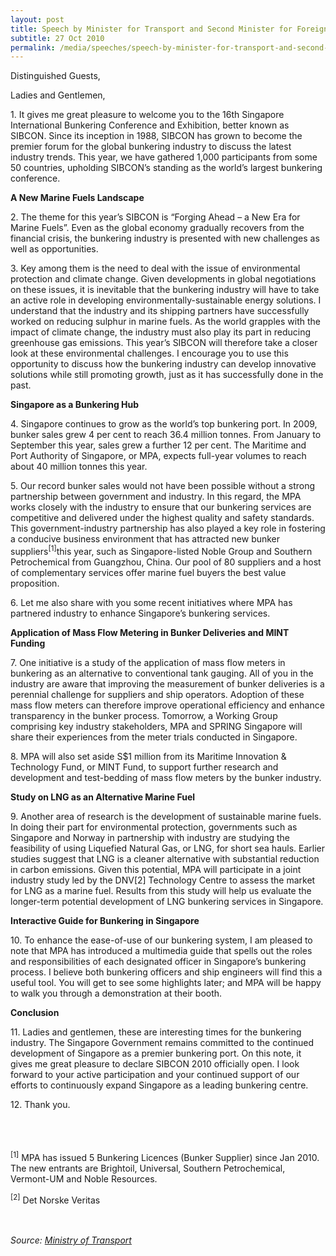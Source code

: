 ```yaml
---
layout: post
title: Speech by Minister for Transport and Second Minister for Foreign Affairs Raymond Lim at the 16th Singapore International Bunkering Conference and Exhibition
subtitle: 27 Oct 2010
permalink: /media/speeches/speech-by-minister-for-transport-and-second-minister-for-foreign-affairs-raymond-lim-at-the-16th-singapore-international-bunkering-conference-and-exhibition-27-october-2010
---
```


Distinguished Guests,

Ladies and Gentlemen,

1\. It gives me great pleasure to welcome you to the 16th Singapore International Bunkering Conference and Exhibition, better known as SIBCON. Since its inception in 1988, SIBCON has grown to become the premier forum for the global bunkering industry to discuss the latest industry trends. This year, we have gathered 1,000 participants from some 50 countries, upholding SIBCON’s standing as the world’s largest bunkering conference.

**A New Marine Fuels Landscape**

2\. The theme for this year’s SIBCON is “Forging Ahead – a New Era for Marine Fuels”. Even as the global economy gradually recovers from the financial crisis, the bunkering industry is presented with new challenges as well as opportunities.

3\. Key among them is the need to deal with the issue of environmental protection and climate change. Given developments in global negotiations on these issues, it is inevitable that the bunkering industry will have to take an active role in developing environmentally-sustainable energy solutions. I understand that the industry and its shipping partners have successfully worked on reducing sulphur in marine fuels. As the world grapples with the impact of climate change, the industry must also play its part in reducing greenhouse gas emissions. This year’s SIBCON will therefore take a closer look at these environmental challenges. I encourage you to use this opportunity to discuss how the bunkering industry can develop innovative solutions while still promoting growth, just as it has successfully done in the past.

**Singapore as a Bunkering Hub**

4\. Singapore continues to grow as the world’s top bunkering port. In 2009, bunker sales grew 4 per cent to reach 36.4 million tonnes. From January to September this year, sales grew a further 12 per cent. The Maritime and Port Authority of Singapore, or MPA, expects full-year volumes to reach about 40 million tonnes this year.

5\. Our record bunker sales would not have been possible without a strong partnership between government and industry. In this regard, the MPA works closely with the industry to ensure that our bunkering services are competitive and delivered under the highest quality and safety standards. This government-industry partnership has also played a key role in fostering a conducive business environment that has attracted new bunker suppliers<sup>[1]</sup>this year, such as Singapore-listed Noble Group and Southern Petrochemical from Guangzhou, China. Our pool of 80 suppliers and a host of complementary services offer marine fuel buyers the best value proposition.

6\. Let me also share with you some recent initiatives where MPA has partnered industry to enhance Singapore’s bunkering services.

**Application of Mass Flow Metering in Bunker Deliveries and MINT Funding**

7\. One initiative is a study of the application of mass flow meters in bunkering as an alternative to conventional tank gauging. All of you in the industry are aware that improving the measurement of bunker deliveries is a perennial challenge for suppliers and ship operators. Adoption of these mass flow meters can therefore improve operational efficiency and enhance transparency in the bunker process. Tomorrow, a Working Group comprising key industry stakeholders, MPA and SPRING Singapore will share their experiences from the meter trials conducted in Singapore.

8\. MPA will also set aside S$1 million from its Maritime Innovation & Technology Fund, or MINT Fund, to support further research and development and test-bedding of mass flow meters by the bunker industry.

**Study on LNG as an Alternative Marine Fuel**

9\. Another area of research is the development of sustainable marine fuels. In doing their part for environmental protection, governments such as Singapore and Norway in partnership with industry are studying the feasibility of using Liquefied Natural Gas, or LNG, for short sea hauls. Earlier studies suggest that LNG is a cleaner alternative with substantial reduction in carbon emissions. Given this potential, MPA will participate in a joint industry study led by the DNV[2] Technology Centre to assess the market for LNG as a marine fuel. Results from this study will help us evaluate the longer-term potential development of LNG bunkering services in Singapore.

**Interactive Guide for Bunkering in Singapore**

10\. To enhance the ease-of-use of our bunkering system, I am pleased to note that MPA has introduced a multimedia guide that spells out the roles and responsibilities of each designated officer in Singapore’s bunkering process. I believe both bunkering officers and ship engineers will find this a useful tool. You will get to see some highlights later; and MPA will be happy to walk you through a demonstration at their booth.

**Conclusion**

11\. Ladies and gentlemen, these are interesting times for the bunkering industry. The Singapore Government remains committed to the continued development of Singapore as a premier bunkering port. On this note, it gives me great pleasure to declare SIBCON 2010 officially open. I look forward to your active participation and your continued support of our efforts to continuously expand Singapore as a leading bunkering centre.

12\. Thank you.  
<br><br><br>

<sup>[1]</sup> MPA has issued 5 Bunkering Licences (Bunker Supplier) since Jan 2010. The new entrants are Brightoil, Universal, Southern Petrochemical, Vermont-UM and Noble Resources.

<sup>[2]</sup> Det Norske Veritas
<br><br><br>

*Source: [<a href="https://www.mot.gov.sg/" target="_blank">Ministry of Transport</a>](https://www.mot.gov.sg/)*
